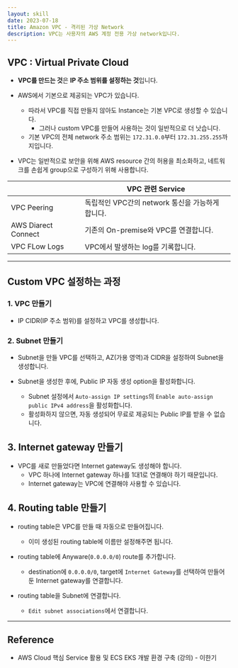 ```yaml
---
layout: skill
date: 2023-07-18
title: Amazon VPC - 격리된 가상 Network
description: VPC는 사용자의 AWS 계정 전용 가상 network입니다.
---
```



## VPC : Virtual Private Cloud

- **VPC를 만드는 것**은 **IP 주소 범위를 설정하는 것**입니다.

- AWS에서 기본으로 제공되는 VPC가 있습니다.
    - 따라서 VPC를 직접 만들지 않아도 Instance는 기본 VPC로 생성할 수 있습니다.
        - 그러나 custom VPC를 만들어 사용하는 것이 일반적으로 더 낫습니다.
    - 기본 VPC의 전체 network 주소 범위는 `172.31.0.0`부터 `172.31.255.255`까지입니다.

- VPC는 일반적으로 보안을 위해 AWS resource 간의 허용을 최소화하고, 네트워크를 손쉽게 group으로 구성하기 위해 사용합니다.

|  | VPC 관련 Service |
| --- | --- |
| VPC Peering | 독립적인 VPC간의 network 통신을 가능하게 합니다. |
| AWS Diarect Connect | 기존의 On-premise와 VPC를 연결합니다. |
| VPC FLow Logs | VPC에서 발생하는 log를 기록합니다. |


---


## Custom VPC 설정하는 과정


### 1. VPC 만들기

- IP CIDR(IP 주소 범위)를 설정하고 VPC를 생성합니다.


### 2. Subnet 만들기

- Subnet을 만들 VPC를 선택하고, AZ(가용 영역)과 CIDR을 설정하여 Subnet을 생성합니다.

- Subnet을 생성한 후에, Public IP 자동 생성 option을 활성화합니다.
    - Subnet 설정에서 `Auto-assign IP settings`의 `Enable auto-assign public IPv4 address`을 활성화합니다.
    - 활성화하지 않으면, 자동 생성되어 무료로 제공되는 Public IP를 받을 수 없습니다.


## 3. Internet gateway 만들기

- VPC를 새로 만들었다면 Internet gateway도 생성해야 합니다.
    - VPC 하나에 Internet gateway 하나를 1대1로 연결해야 하기 때문입니다.
    - Internet gateway는 VPC에 연결해야 사용할 수 있습니다.


## 4. Routing table 만들기

- routing table은 VPC를 만들 때 자동으로 만들어집니다.
    - 이미 생성된 routing table에 이름만 설정해주면 됩니다.

- routing table에 Anyware(`0.0.0.0/0`) route를 추가합니다.
    - destination에 `0.0.0.0/0`, target에 `Internet Gateway`를 선택하여 만들어 둔 Internet gateway를 연결합니다.

- routing table을 Subnet에 연결합니다.
    - `Edit subnet associations`에서 연결합니다.


---


## Reference

- AWS Cloud 핵심 Service 활용 및 ECS EKS 개발 환경 구축 (강의) - 이한기
